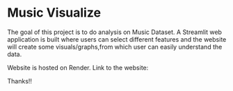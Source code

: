 # Music Visualize

The goal of this project is to do analysis on Music Dataset.
A Streamlit web application is built where users can select different features and the website will create some visuals/graphs,from which user can easily understand the data.

Website is hosted on Render.
Link to the website: 

Thanks!!
